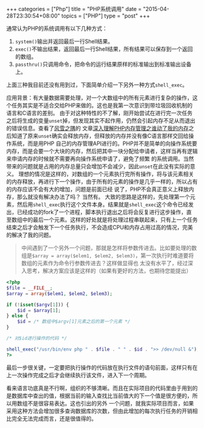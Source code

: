 +++
categories = ["Php"]
title  = "PHP系统调用"
date = "2015-04-28T23:30:54+08:00"
topics = ["PHP"]
type = "post"
+++

通常认为PHP的系统调用有以下几种方式：

1. `system()`输出并返回最后一行Shell结果。
2. `exec()`不输出结果，返回最后一行Shell结果，所有结果可以保存到一个返回的数组。
3. `passthru()`只调用命令，把命令的运行结果原样的标准输出到标准输出设备上。

上面三种我目前还没有用到过，下面简单介绍一下另外一种方式`shell_exec`。

应用背景：有大量数据需要处理，对一个大数组中的所有元素进行复杂的操作，这个任务其实是不适合交给PHP来做的。这也是我第一次意识到带垃圾回收机制的语言和C语言的差别。
由于对这种特性的不了解，刚开始尝试在进行完一次任务之后将生成的变量`unset`掉，但发现其实不起作用，仍然会引起内存不足从而退出的错误信息。查看了[风雪之隅](http://www.laruence.com)的
文章[深入理解PHP内存管理之谁动了我的内存](http://www.laruence.com/2011/03/04/1894.html)之后知道了原来`unset`确实会释放内存，但释放的内存并没有像C语言那样交回给操作系统，而是用PHP
自己的内存管理API进行的。PHP并不是简单的向操作系统要内存，而是会要一个大块的内存，然后把其中一块分配给申请者，这样当再有逻辑来申请内存的时候就不需要再向操作系统申请了，避免了频繁
的系统调用。当然带来的问题就是占用的内存总量只会增加不会减少，因此`unset`在此没有实际的意义。
理想的情况是这样的，对数组的一个元素执行完所有操作，将与该元素相关的内存释放，再进行下一个操作，由于所有的元素的操作是几乎一样的，所以占有的内存应该不会有大的增加，问题是前面已经
说了，PHP不会真正意义上释放内存，那么就没有解决办法了吗？
当然有。
大致的思路是这样的，先处理第一个元素，然后用`shell_exec`执行这个文件本身。结果就是`shell_exec`这个命令已经发出，已经成功的fork了一个进程，脚本执行退出之后将会反复进行这步操作，直
至数组中的最后一个元素。这样的好处就是将处理过程串联起来，只有上一个任务结束之后才会触发下一个任务执行，不会造成CPU和内存占用过高的情况，完美的解决了我的问题。

> 中间遇到了一个另外一个问题，那就是怎样将参数传进去。比如要处理的数组是`$array = array($elem1, $elem2, $elem3)`，第一次执行时难道要将数组的元素作为命令行参数传进去？这样做显得也
> 太没有水平了，经过深入思考，解决方案应该是这样的（如果有更好的方法，也期待您能提出）

```PHP
<?php
$file = __FILE__;
$array = array($elem1, $elem2, $elem3);

if (!isset($argv[1])) {
    $id = $array[1];
} else {
    $id = /* 数组中$argv[1]元素之后的第一个元素 */
}

/* 对$id进行操作的代码 */

shell_exec("/usr/bin/env php " . $file . " " . $id . ">> /dev/null &");
?>
```

最后一步很关键，一定要把执行操作的代码放在执行文件的语句前面，这样只有在上一次操作完成之后才会继续执行该文件，进入下一个周期。

看来语言功底真是不行啊，组织的不够清晰。而且在实际项目的代码里由于用到的是数据库中查出的值，根据当前的输入查找比当前值大的下一个值是很方便的，所以用数组不是很容易表达。这也引出的另外
一个问题，就我实际项目而言，如果采用这种方法会增加很多查询数据库的次数，但由此增加的每次执行任务的开销相比完全无法完成而言，还是很值得的。
